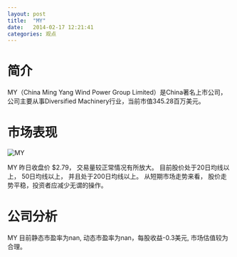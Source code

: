 ```yaml
---
layout: post
title:  "MY"
date:   2014-02-17 12:21:41
categories: 观点
---
```


# 简介
MY（China Ming Yang Wind Power Group Limited）是China著名上市公司，
公司主要从事Diversified Machinery行业，当前市值345.28百万美元。

# 市场表现

![MY](http://finviz.com/chart.ashx?t=MY&ty=c&ta=1&p=d&s=l)

MY 昨日收盘价 $2.79，
交易量较正常情况有所放大。
目前股价处于20日均线以上，
50日均线以上，
并且处于200日均线以上。
从短期市场走势来看，
股价走势平稳，投资者应减少无谓的操作。

# 公司分析
MY 目前静态市盈率为nan, 动态市盈率为nan，每股收益-0.3美元,
市场估值较为合理。
